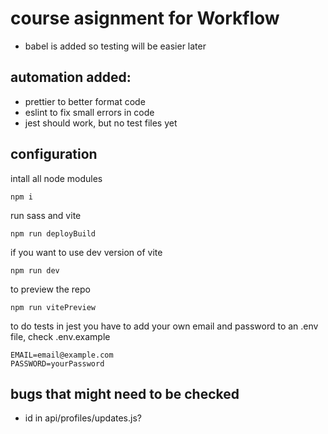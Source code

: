 # course asignment for Workflow

- babel is added so testing will be easier later

## automation added:

- prettier to better format code
- eslint to fix small errors in code
- jest should work, but no test files yet

## configuration

intall all node modules

```
npm i
```

run sass and vite

```
npm run deployBuild
```

if you want to use dev version of vite

```
npm run dev
```

to preview the repo

```
npm run vitePreview
```

to do tests in jest you have to add your own email and password to an .env file, check .env.example

```
EMAIL=email@example.com
PASSWORD=yourPassword
```

## bugs that might need to be checked

- id in api/profiles/updates.js?

